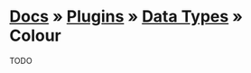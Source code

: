 # [Docs](../../../../../docs/README.md) &raquo; [Plugins](../../README.md) &raquo; [Data Types](../README.md) &raquo; Colour

TODO
